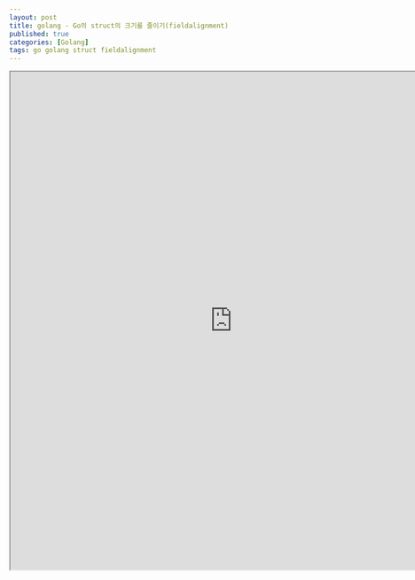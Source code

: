 ```yaml
---
layout: post
title: golang - Go의 struct의 크기를 줄이기(fieldalignment)
published: true
categories: [Golang]
tags: go golang struct fieldalignment
---
```

<iframe width="800" height="900" src="https://docs.google.com/document/d/e/2PACX-1vSMcmaA7HdIxPG6UwL70JKDNzefV7h2iJT0RfPAO0vIF1LUgbAjgVO7ibsFfLSCUDg7nnhxV9uHhJ-Y/pub?embedded=true"></iframe>    
  